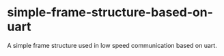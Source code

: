 # simple-frame-structure-based-on-uart
A simple frame structure used in low speed communication based on uart.
